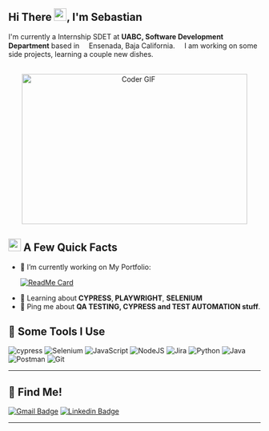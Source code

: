 <h2>Hi There <img src="https://media.giphy.com/media/hvRJCLFzcasrR4ia7z/giphy.gif" width="25px">, I'm Sebastian</a></h2>
<p>I'm currently a Internship SDET at <strong>UABC, Software Development Department</a></strong> based in <img src="https://thumbs.gfycat.com/DependableCourteousBlesbok.webp" width="15px">Ensenada, Baja California.<img src="https://thumbs.gfycat.com/DependableCourteousBlesbok.webp" width="15px"> I am working on some side projects, learning a couple new dishes.</p>
<br>
<div align="center">
<img alt="Coder GIF" height=300 width=450 src="https://images.squarespace-cdn.com/content/v1/5769fc401b631bab1addb2ab/1541580611624-TE64QGKRJG8SWAIUS7NS/ke17ZwdGBToddI8pDm48kPoswlzjSVMM-SxOp7CV59BZw-zPPgdn4jUwVcJE1ZvWQUxwkmyExglNqGp0IvTJZamWLI2zvYWH8K3-s_4yszcp2ryTI0HqTOaaUohrI8PI6FXy8c9PWtBlqAVlUS5izpdcIXDZqDYvprRqZ29Pw0o/coding-freak.gif" />
<br>
</div>
<h2><img src="https://media2.giphy.com/media/v1.Y2lkPTc5MGI3NjExNDIxYjcxNDdiYTA2YWNjYjZiNzZhNjNjYTMwZDc0MDhmZGQzY2MyNCZjdD1z/mBvlxe68T9eP1Umuk7/giphy.gif" width="25px"> A Few Quick Facts</h2>
<ul>
 
<!--
<li>🔭 I’m currently working on <a href="https://github.com/alatorre-sebastian/Portafolio_QA_TESTING">My Portfolio</a>.</li>
-->
<li>🔭 I’m currently working on My Portfolio:</li>
 
[![ReadMe Card](https://github-readme-stats.vercel.app/api/pin/?username=alatorre-sebastian&repo=Portafolio_QA_TESTING)](https://github.com/alatorre-sebastian/Portafolio_QA_TESTING)
 
<li>🧐 Learning about<strong> CYPRESS</strong>,<strong> PLAYWRIGHT</strong>, <strong>SELENIUM</strong></li>
<li>💬 Ping me about <strong>QA TESTING, CYPRESS and TEST AUTOMATION stuff</strong>.</li>
</ul>
<h2>🚀 Some Tools I Use</h2>
<p align="left">
 
![cypress](https://img.shields.io/badge/-cypress-%23E5E5E5?style=for-the-badge&logo=cypress&logoColor=058a5e)
![Selenium](https://img.shields.io/badge/-selenium-%43B02A?style=for-the-badge&logo=selenium&logoColor=white)
![JavaScript](https://img.shields.io/badge/javascript-%23323330.svg?style=for-the-badge&logo=javascript&logoColor=%23F7DF1E)
![NodeJS](https://img.shields.io/badge/node.js-6DA55F?style=for-the-badge&logo=node.js&logoColor=white)
![Jira](https://img.shields.io/badge/jira-%230A0FFF.svg?style=for-the-badge&logo=jira&logoColor=white)
![Python](https://img.shields.io/badge/python-3670A0?style=for-the-badge&logo=python&logoColor=ffdd54)
![Java](https://img.shields.io/badge/java-%23ED8B00.svg?style=for-the-badge&logo=java&logoColor=white)
![Postman](https://img.shields.io/badge/Postman-FF6C37?style=for-the-badge&logo=postman&logoColor=white)
![Git](https://img.shields.io/badge/git-%23F05033.svg?style=for-the-badge&logo=git&logoColor=white)
 
<!--

                                                      https://ileriayo.github.io/markdown-badges/
<img src="https://github.com/devicons/devicon/blob/master/icons/javascript/javascript-original.svg" alt="js" width="25" height="25" />
<img src="https://raw.githubusercontent.com/devicons/devicon/master/icons/java/java-original-wordmark.svg" alt="java" width="25" height="25" />
<img src="https://raw.githubusercontent.com/devicons/devicon/master/icons/nodejs/nodejs-original-wordmark.svg" alt="nodejs" width="25" height="25" />
<img src="https://raw.githubusercontent.com/devicons/devicon/master/icons/python/python-original-wordmark.svg" alt="python" width="25" height="25" />
<img src="https://raw.githubusercontent.com/devicons/devicon/master/icons/cucumber/cucumber-plain.svg" alt="cucumber" width="25" height="25" />
<img src="https://github.com/devicons/devicon/blob/master/icons/linux/linux-original.svg" alt="linux" width="25" height="25" />
<img src="https://github.com/devicons/devicon/blob/master/icons/selenium/selenium-original.svg" alt="Selenmium" width="25" height="25" />
<img src="https://github.com/devicons/devicon/blob/master/icons/jira/jira-original-wordmark.svg" alt="Jira" width="25" height="25" />
-->
</p>

<hr>
<h2>📌 Find Me! </h2>

[![Gmail Badge](https://img.shields.io/badge/-alatorre.sebastian@uabc.edu.mx-c14438?style=flat-square&logo=Gmail&logoColor=white&link=mailto:alatorre.sebastian@uabc.edu.mx)](mailto:alatorre.sebastian@uabc.edu.mx)
[![Linkedin Badge](https://img.shields.io/badge/-sebastian.alatorre-blue?style=flat-square&logo=Linkedin&logoColor=white&link=https://mx.linkedin.com/in/sebastian-alatorre-lopez-ba48b4206)](https://mx.linkedin.com/in/sebastian-alatorre-lopez-ba48b4206)
<hr>
